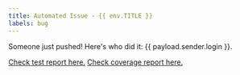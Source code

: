 ```yaml
---
title: Automated Issue - {{ env.TITLE }}
labels: bug
---
```


Someone just pushed! Here's who did it: {{ payload.sender.login }}.

[Check test report here.](https://creativehub2000.github.io/Mono1/index.html)
[Check coverage report here.](https://creativehub2000.github.io/Mono1/coverage/lcov-report/index.html)
